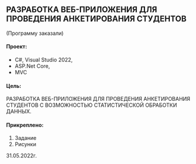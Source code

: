 ## РАЗРАБОТКА ВЕБ-ПРИЛОЖЕНИЯ ДЛЯ ПРОВЕДЕНИЯ АНКЕТИРОВАНИЯ СТУДЕНТОВ
(Программу заказали)  
 
#### Проект:
- C#, Visual Studio 2022,  
- ASP.Net Core,  
- MVC

#### Цель:
РАЗРАБОТКА ВЕБ-ПРИЛОЖЕНИЯ ДЛЯ ПРОВЕДЕНИЯ АНКЕТИРОВАНИЯ СТУДЕНТОВ С ВОЗМОЖНОСТЬЮ СТАТИСТИЧЕСКОЙ ОБРАБОТКИ ДАННЫХ. 

#### Прикреплено:
1. Задание  
2. Рисунки 

31.05.2022г.


